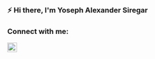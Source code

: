 ### ⚡ Hi there, I'm Yoseph Alexander Siregar

### Connect with me:

[<img align="left" alt="yoseph alexander | LinkedIn" width="22px" src="https://img.icons8.com/external-justicon-flat-justicon/64/000000/external-linkedin-social-media-justicon-flat-justicon.png" />][linkedin]

<br />
<br />

[linkedin]: https://www.linkedin.com/in/yosephalexander/
